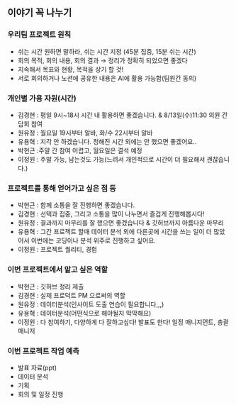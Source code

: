 ## 이야기 꼭 나누기

### 우리팀 프로젝트 원칙

- 쉬는 시간 원하면 말하라, 쉬는 시간 지정 (45분 집중, 15분 쉬는 시간)
- 회의 목적, 회의 내용, 회의 결과 → 정리가 정확히 되었으면 좋겠다
- 지속해서 목표와 현황, 목적을 상기 할 것!
- 서로 회의하거나 노션에 공유한 내용은 AI에 활용 가능함(팀원간 동의)

### 개인별 가용 자원(시간)

- 김경현 : 평일 9시~18시 시간 내 활용하면 좋겠습니다. & 8/13일(수)11:30 의원 간담회 참여
- 원유정 : 월요일  19시부터 알바, 화/수 22시부터 알바
- 유용혁 : 지각 안 하겠습니다. 정해진 시간 외에는 안 했으면 좋겠어요..
- 박현근 :주말 간 참여 어렵고, 월요일은 결석 예정
- 이정원 : 주말 가능, 남는것도 가능(느려서 개인적으로 시간이 더 필요해서 괜찮습니다.)

### 프로젝트를 통해 얻어가고 싶은 점 등

- 박현근 : 함께 소통을 잘 진행하면 좋겠습니다.
- 김경현 : 선택과 집중, 그리고 소통을 많이 나누면서 즐겁게 진행해봅시다!
- 원유정 : 결과까지 마무리를 잘 했으면 좋겠습니다 & 깃허브까지 아름다운 마무리
- 유용혁 : 그간 프로젝트 할때 데이터 분석 외에 다른곳에 시간을 쓰는 일이 더 많았어서 이번에는 코딩이나 분석 위주로 진행하고 싶어요.
- 이정원 : 프로젝트 퀄리티, 경험

### 이번 프로젝트에서 맡고 싶은 역할

- 박현근 : 깃허브 정리 제출
- 김경현 : 실제 프로덕트 PM 으로써의 역할
- 원유정 : 데이터분석(인사이트 도출 연습이 필요합니다,,,)
- 유용혁 : 데이터분석(어떤식으로 해야될지 막막해요)
- 이정원 : 다 참여하기, 다양하게 다 잘하고싶다!  발표도 한다! 일정 매니지먼트, 총괄 매니저

### 이번 프로젝트 작업 예측

- 발표 자료(ppt)
- 데이터 분석
- 기획
- 회의 및 일정 진행